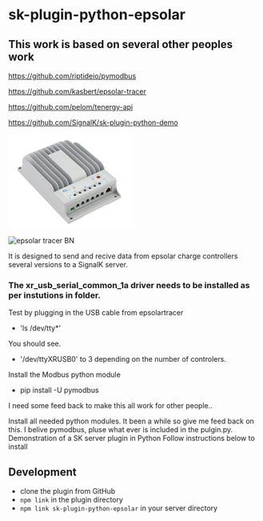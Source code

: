 # sk-plugin-python-epsolar
## This work is based on several other peoples work
https://github.com/riptideio/pymodbus

https://github.com/kasbert/epsolar-tracer

https://github.com/pelom/tenergy-api

https://github.com/SignalK/sk-plugin-python-demo

![Epsolar Tracer](/img/epsolar_tracer_bn.jpg)

![epsolar tracer BN](url)

It is designed to send and recive data from epsolar charge controllers several versions to a SignalK server.
### The xr_usb_serial_common_1a driver needs to be installed as per instutions in folder.
Test by plugging in the USB cable from epsolartracer
* 'ls /dev/tty*' 

You should see.

* '/dev/ttyXRUSB0' to 3 depending on the number of controlers. 

Install the Modbus python module
 * pip install  -U pymodbus 

I need some feed back to make this all work for other people.. 

Install all needed python modules. It been a while so give me feed back on this.
I belive pymodbus, pluse what ever is included in the pulgin.py.
Demonstration of a SK server plugin in Python
Follow instructions below to install
## Development

- clone the plugin from GitHub
- `npm link` in the plugin directory
- `npm link sk-plugin-python-epsolar` in your server directory

